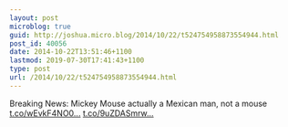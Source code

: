```yaml
---
layout: post
microblog: true
guid: http://joshua.micro.blog/2014/10/22/t524754958873554944.html
post_id: 40056
date: 2014-10-22T13:51:46+1100
lastmod: 2019-07-30T17:41:43+1100
type: post
url: /2014/10/22/t524754958873554944.html
---
```

Breaking News: Mickey Mouse actually a Mexican man, not a mouse [t.co/wEvkF4NO0...](http://t.co/wEvkF4NO0K) [t.co/9uZDASmrw...](http://t.co/9uZDASmrwz)
